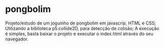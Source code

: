 # pongbolim
Projeto/estudo de um joguinho de pongbolim em javascrip, HTML e CSS;
Utilizando a biblioteca p5.collide2D, para detecção de colisão;
A execução é simples, basta baixar o projeto e executar o index.html através do seu navegador.
